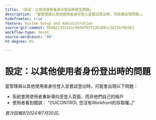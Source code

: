 ```yaml
---
title: 「設定：以其他使用者身分登出時發生問題」
description: 「當管理員以其他使用者身份登入並嘗試登出時，可能會出現問題。」
hidefromtoc: true
feature: System Setup and Administration
source-git-commit: 056821393141c9604707f13b388cc1872bf6b961
workflow-type: tm+mt
source-wordcount: '80'
ht-degree: 0%

---
```



# 設定：以其他使用者身份登出時的問題

當管理員以其他使用者身份登入並嘗試登出時，可能會出現以下問題：

* 系統會將使用者重新導向至登入頁面，而非他們自己的帳戶
* 使用者看到錯誤： &quot;[!UICONTROL 您沒有Workfront的存取權。]&quot;

_首次回報於2024年7月30日。_
